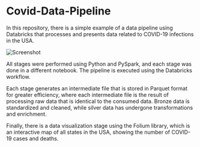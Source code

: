 # Covid-Data-Pipeline

In this repository, there is a simple example of a data pipeline using Databricks that processes and presents data related to COVID-19 infections in the USA.

![Screenshot](https://github.com/jvcamacho1/Covid-Data-Pipeline/tree/main/Images/Pipeline.jpg)

All stages were performed using Python and PySpark, and each stage was done in a different notebook. The pipeline is executed using the Databricks workflow.

Each stage generates an intermediate file that is stored in Parquet format for greater efficiency, where each intermediate file is the result of processing raw data that is identical to the consumed data. Bronze data is standardized and cleaned, while silver data has undergone transformations and enrichment.

Finally, there is a data visualization stage using the Folium library, which is an interactive map of all states in the USA, showing the number of COVID-19 cases and deaths.


